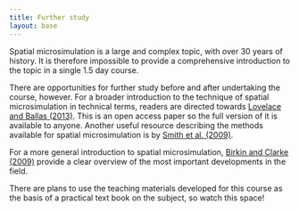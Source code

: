 ```yaml
---
title: Further study
layout: base
---
```


Spatial microsimulation is a large and complex topic, with over 30 years of
history. It is therefore impossible to provide a comprehensive introduction
to the topic in a single 1.5 day course.

There are opportunities for further study before and after undertaking the
course, however. For a broader introduction to the technique of spatial
microsimulation in technical terms, readers are directed towards
[Lovelace and Ballas
(2013)](http://www.sciencedirect.com/science/article/pii/S0198971513000240).
This is an open access paper so the full version of it is available to anyone.
Another useful resource describing the methods available for
spatial microsimulation
is by [Smith et al. (2009)](http://core.kmi.open.ac.uk/download/pdf/6321549.pdf).

For a more general introduction to spatial microsimulation,
[Birkin and Clarke
(2009)](http://link.springer.com/chapter/10.1007/978-90-481-8930-4_9) provide
a clear overview of the most important developments in the field.

There are plans to use the teaching materials developed for this course as the
basis of a practical text book on the subject, so watch this space!
